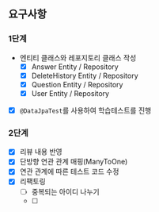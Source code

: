 ## 요구사항

### 1단계

- 엔티티 클래스와 레포지토리 클래스 작성
    - [X] Answer Entity / Repository
    - [X] DeleteHistory Entity / Repository
    - [X] Question Entity / Repository
    - [X] User Entity / Repository

- [X] `@DataJpaTest`를 사용하여 학습테스트를 진행

### 2단계

- [x] 리뷰 내용 반영
- [X] 단방향 연관 관계 매핑(ManyToOne)
- [X] 연관 관계에 따른 테스트 코드 수정
- [X] 리팩토링
  - [ ] 중복되는 아이디 나누기
  - [ ] 